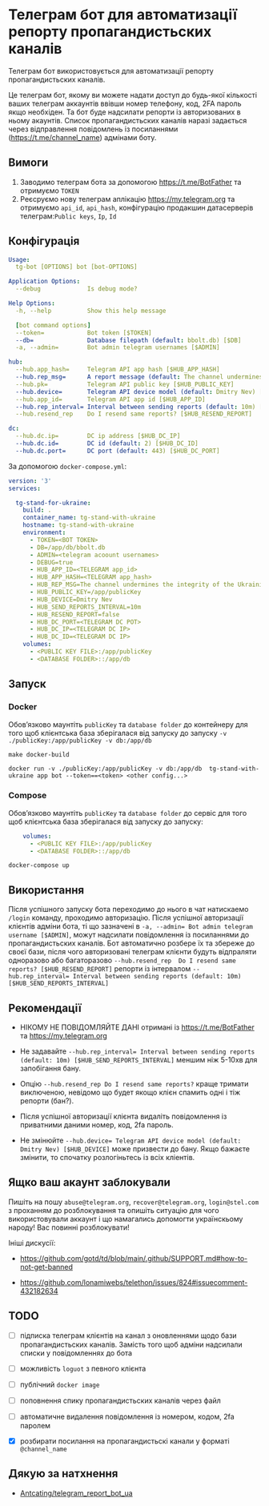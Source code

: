 # Телеграм бот для автоматизації репорту пропагандистьских каналів

Телеграм бот використовується для автоматизації репорту пропагандистьских каналів. 

Це телеграм бот, якому ви можете надати доступ до будь-якої кількості ваших телеграм аккаунтів ввівши номер телефону, код, 2FA пароль якщо необхіден. Та бот буде надсилати репорти із авторизованих в ньому акаунтів. Список пропагандистьских каналів наразі задається через відправлення повідомлень із посиланнями (https://t.me/channel_name) адмінами боту.

## Вимоги

1. Заводимо телеграм бота за допомогою https://t.me/BotFather  та отримуємо `TOKEN`
2. Реєсруємо нову телеграм аплікацію https://my.telegram.org та отримуємо `api_id`, `api_hash`, конфігурацію продакшин датасерверів телеграм:`Public keys`, `Ip`, `Id`

## Конфігурація

```yaml
Usage:
  tg-bot [OPTIONS] bot [bot-OPTIONS]

Application Options:
  --debug             Is debug mode?

Help Options:
  -h, --help          Show this help message

  [bot command options]
  --token=            Bot token [$TOKEN]
  --db=               Database filepath (default: bbolt.db) [$DB]
  -a, --admin=        Bot admin telegram usernames [$ADMIN]

hub:
  --hub.app_hash=     Telegram API app hash [$HUB_APP_HASH]
  --hub.rep_msg=      A report message (default: The channel undermines the integrity of the Ukrainian state. Spreading fake news, misleading people. There are a lot of posts with threats against Ukrainians and Ukrainian soldiers. Block him ASAP) [$HUB_REP_MSG]
  --hub.pk=           Telegram API public key [$HUB_PUBLIC_KEY]
  --hub.device=       Telegram API device model (default: Dmitry Nev) [$HUB_DEVICE]
  --hub.app_id=       Telegram API app id [$HUB_APP_ID]
  --hub.rep_interval= Interval between sending reports (default: 10m) [$HUB_SEND_REPORTS_INTERVAL]
  --hub.resend_rep    Do I resend same reports? [$HUB_RESEND_REPORT]

dc:
  --hub.dc.ip=        DC ip address [$HUB_DC_IP]
  --hub.dc.id=        DC id (default: 2) [$HUB_DC_ID]
  --hub.dc.port=      DC port (default: 443) [$HUB_DC_PORT]
```

За допомогою `docker-compose.yml`:

```yaml
version: '3'
services:

  tg-stand-for-ukraine:
    build: .
    container_name: tg-stand-with-ukraine
    hostname: tg-stand-with-ukraine
    environment:
      - TOKEN=<BOT TOKEN>
      - DB=/app/db/bbolt.db
      - ADMIN=<telegram acoount usernames>
      - DEBUG=true
      - HUB_APP_ID=<TELEGRAM app_id>
      - HUB_APP_HASH=<TELEGRAM app_hash>
      - HUB_REP_MSG=The channel undermines the integrity of the Ukrainian state. Spreading fake news, misleading people. There are a lot of posts with threats against Ukrainians and Ukrainian soldiers. Block him ASAP
      - HUB_PUBLIC_KEY=/app/publicKey
      - HUB_DEVICE=Dmitry Nev
      - HUB_SEND_REPORTS_INTERVAL=10m
      - HUB_RESEND_REPORT=false
      - HUB_DC_PORT=<TELEGRAM DC POT>
      - HUB_DC_IP=<TELEGRAM DC IP>
      - HUB_DC_ID=<TELEGRAM DC IP>
    volumes:
      - <PUBLIC KEY FILE>:/app/publicKey
      - <DATABASE FOLDER>::/app/db
```

## Запуск

### Docker

Обовʼязково маунтіть `publicKey` та `database folder` до контейнеру для того щоб клієнтська база зберігалася від запуску до запуску `-v ./publicKey:/app/publicKey -v db:/app/db`

```shell
make docker-build

docker run -v ./publicKey:/app/publicKey -v db:/app/db  tg-stand-with-ukraine app bot --token==<token> <other config...>
```

### Compose

Обовʼязково маунтіть `publicKey` та `database folder` до сервіс для того щоб клієнтська база зберігалася від запуску до запуску:

```yaml
    volumes:
      - <PUBLIC KEY FILE>:/app/publicKey
      - <DATABASE FOLDER>::/app/db
```

```shell
docker-compose up
```

## Використання

Після успішного запуску бота переходимо до нього в чат натискаемо `/login` команду, проходимо авторизацію. Після успішної авторизації клієнтів адміни бота, ті що зазначені в `-a, --admin= Bot admin telegram username [$ADMIN]`,  можут надсилати повідомлення із посиланнями до пропагандистьских каналів. Бот автоматично розбере їх та збереже до своєї бази, після чого авторизовані телеграм клієнти будуть відпраляти одноразово або багаторазово `--hub.resend_rep  Do I resend same reports? [$HUB_RESEND_REPORT]`  репорти із інтервалом `--hub.rep_interval= Interval between sending reports (default: 10m) [$HUB_SEND_REPORTS_INTERVAL]`

## Рекомендації 

- НІКОМУ НЕ ПОВІДОМЛЯЙТЕ ДАНІ отримані із https://t.me/BotFather та https://my.telegram.org

- Не задавайте `--hub.rep_interval= Interval between sending reports (default: 10m) [$HUB_SEND_REPORTS_INTERVAL]` меншим ніж 5-10хв для запобігання бану.

- Опцію `--hub.resend_rep Do I resend same reports?` краще тримати виключеною, невідомо що будет якощо клієн спамить одні і тіж репорти (бан?).

- Після успішної авторизації клієнта видаліть повідомлення із приватними даними номер, код, 2fa пароль.

- Не змінюйте `--hub.device= Telegram API device model (default: Dmitry Nev) [$HUB_DEVICE]`  може призвести до бану. Якщо бажаєте змінити, то спочатку розлогіньтесь із всіх кліентів.

## Ящко ваш акаунт заблокували

Пишіть на пошу `abuse@telegram.org`, `recover@telegram.org`, `login@stel.com` з проханням до розблокування та опишіть ситуацію для чого використовували аккаунт і що намагались допомогти українскьому народу! Вас повинні розблокувати!

Ініші дискусії:
 - https://github.com/gotd/td/blob/main/.github/SUPPORT.md#how-to-not-get-banned

 - https://github.com/lonamiwebs/telethon/issues/824#issuecomment-432182634

## TODO

- [ ] підписка телеграм клієнтів на канал з оновленнями щодо бази пропагандистьских каналів. Замість того щоб адміни надсилали списки у повідомленнях до бота

- [ ] можливість `loguot` з певного клієнта

- [ ] публічний `docker image`

- [ ] поповнення спику пропагандистьских каналів через файл

- [ ] автоматичне видалення повідомлення із номером, кодом, 2fa паролем 

- [x] розбирати посилання на пропагандистьскі канали у форматі `@channel_name`


## Дякую за натхнення

- [Antcating/telegram_report_bot_ua](https://github.com/Antcating/telegram_report_bot_ua)

